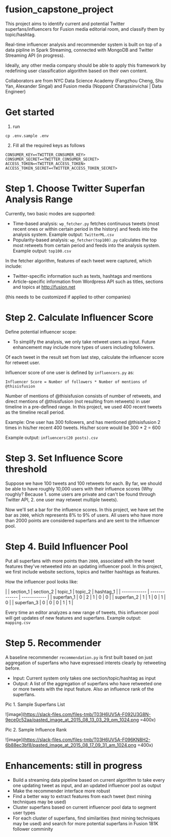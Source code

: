 # fusion_capstone_project

This project aims to identify current and potential Twitter superfans/influencers for Fusion media editorial room, and classify them by topic/hashtag.

Real-time influencer analysis and recommender system is built on top of a data pipline in Spark Streaming, connected with MongoDB and Twitter Streaming API (in progress).

Ideally, any other media company should be able to apply this framework by redefining user classification algorithm based on their own content.

Collaborators are from NYC Data Science Academy (Fangzhou Cheng, Shu Yan, Alexander Singal) and Fusion media (Noppanit Charassinvichai | Data Engineer)


# Get started

1. run

```
cp .env.sample .env
```

2. Fill all the required keys as follows

```
CONSUMER_KEY=<TWITTER_CONSUMER_KEY>
CONSUMER_SECRET=<TWITTER_CONSUMER_SECRET>
ACCESS_TOKEN=<TWITTER_ACCESS_TOKEN>
ACCESS_TOKEN_SECRET=<TWITTER_ACCESS_TOKEN_SECRET>
```

# Step 1. Choose Twitter Superfan Analysis Range

Currently, two basic modes are supported:

* Time-based analysis: `wp_fetcher.py` fetches continuous tweets (most recent ones or within certain period in the history) and feeds into the analysis system. Example output: `TwitterML.csv`
* Popularity-based analysis: `wp_fetcher(top100).py` calculates the top most retweets from certain period and feeds into the analysis system.
Example output: `top100.csv`

In the fetcher algorithm, features of each tweet were captured, which include: 

* Twitter-specific information such as texts, hashtags and mentions
* Article-specific information from Wordpress API such as titles, sections and topics at <http://fusion.net>

(this needs to be customized if applied to other companies)



# Step 2. Calculate Influencer Score

Define potential influencer scope:

* To simplify the analysis, we only take retweet users as input. Future enhancement may include more types of users including followers.

Of each tweet in the result set from last step, calculate the influencer score for retweet user.

Influencer score of one user is defined by `influencers.py` as:

```
Influencer Score = Number of followers * Number of mentions of @thisisfusion
```
Number of mentions of @thisisfusion consists of number of retweets, and direct mentions of @thisisfusion (not resulting from retweets) in user timeline in a pre-defined range. In this project, we used 400 recent tweets as the timeline recall period.

Example: One user has 300 followers, and has mentioned @thisisfusion 2 times in his/her recent 400 tweets. His/her score would be 300 * 2 = 600

Example output: `influencers(20 posts).csv`

# Step 3. Set Influence Score threshold

Suppose we have 100 tweets and 100 retweets for each. By far, we should be able to have roughly 10,000 users with their influence scores (Why roughly? Because 1. some users are private and can't be found through Twitter API, 2. one user may retweet multiple tweets).

Now we'll set a bar for the influence scores. In this project, we have set the bar as `2000`, which represents 8% to 9% of users. All users who have more than 2000 points are considered superfans and are sent to the influencer pool.

# Step 4. Build Influencer Pool

Put all superfans with more points than `2000`, associated with the tweet features they've retweeted into an updating influencer pool. In this project, we first include website sections, topics and twitter hashtags as features.

How the influencer pool looks like:

|  | section_1 | section_2 | topic_1 | topic_2 | hashtag_1 |
| ------------ | ------------- | ------------ |
| superfan_1 | 0  | 2 | 1 | 0 | 0 |
| superfan_2 | 1  | 1 | 0 | 1 | 0 |
| superfan_3 | 0  | 0 | 0 | 1 | 1 |

Every time an editor analyzes a new range of tweets, this influencer pool will get updates of new features and superfans.
Example output: `mapping.csv`

# Step 5. Recommender

A baseline recommender `recommendation.py` is first built based on just aggregation of superfans who have expressed interets clearly by retweeting before.

* Input: Current system only takes one section/topic/hashtag as input
* Output: A list of the aggregation of superfans who have retweeted one or more tweets with the input feature. Also an influence rank of the superfans.

Pic 1. Sample Superfans List

![image](https://slack-files.com/files-tmb/T03H6UV5A-F092U3G8N-9ece0c52aa/pasted_image_at_2015_08_13_03_29_pm_1024.png =400x)

Pic 2. Sample Influence Rank

![image](https://slack-files.com/files-tmb/T03H6UV5A-F096KN8H2-6b88ec3bf8/pasted_image_at_2015_08_17_09_31_am_1024.png =400x)



# Enhancements: still in progress

* Build a streaming data pipeline based on current algorithm to take every one updating tweet as input, and an updated influencer pool as output
* Make the recommender interface more robust
* Find a better way to extract features from each tweet (text mining techniques may be used)
* Cluster superfans based on current influencer pool data to segment user types
* For each cluster of superfans, find similarities (text mining techniques may be used) and search for more potential superfans in Fusion 181K follower comminity






